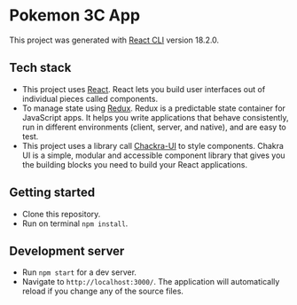 # Pokemon 3C App

This project was generated with [React CLI](https://create-react-app.dev/) version 18.2.0.

## Tech stack

- This project uses [React](https://react.dev/). React lets you build user interfaces out of individual pieces called components.
- To manage state using [Redux](https://redux.js.org/). Redux is a predictable state container for JavaScript apps. It helps you write applications that behave consistently, run in different environments (client, server, and native), and are easy to test.
- This project uses a library call [Chackra-UI](https://chakra-ui.com/) to style components. Chakra UI is a simple, modular and accessible component library that gives you the building blocks you need to build your React applications.

## Getting started

- Clone this repository.
- Run on terminal `npm install`.

## Development server

- Run `npm start` for a dev server.
- Navigate to `http://localhost:3000/`.
  The application will automatically reload if you change any of the source files.
